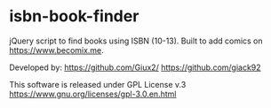 # isbn-book-finder
jQuery script to find books using ISBN (10-13).
Built to add comics on https://www.becomix.me.

Developed by:
https://github.com/Giux2/
https://github.com/giack92

This software is released under GPL License v.3
https://www.gnu.org/licenses/gpl-3.0.en.html
